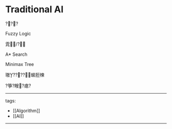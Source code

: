 ﻿---
layout: default
---

# Traditional AI

???

Fuzzy Logic

雿/?

A* Search

Minimax Tree

璈????蝬脰楝

?箏?瞍?瘜?



---
tags:
  - [[Algorithm]]
  - [[AI]]

---
